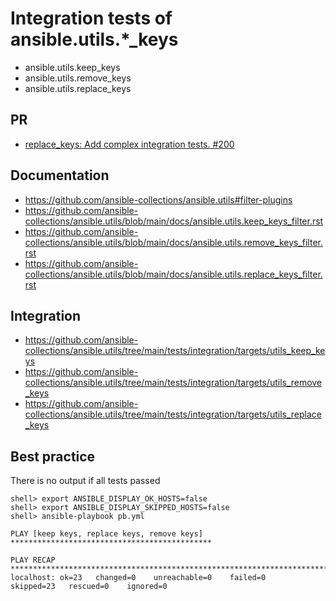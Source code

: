 # Integration tests of ansible.utils.*_keys

* ansible.utils.keep_keys
* ansible.utils.remove_keys
* ansible.utils.replace_keys


## PR

* [replace_keys: Add complex integration tests. #200](https://github.com/ansible-collections/ansible.utils/pull/200)


## Documentation

* https://github.com/ansible-collections/ansible.utils#filter-plugins
* https://github.com/ansible-collections/ansible.utils/blob/main/docs/ansible.utils.keep_keys_filter.rst
* https://github.com/ansible-collections/ansible.utils/blob/main/docs/ansible.utils.remove_keys_filter.rst
* https://github.com/ansible-collections/ansible.utils/blob/main/docs/ansible.utils.replace_keys_filter.rst


## Integration

* https://github.com/ansible-collections/ansible.utils/tree/main/tests/integration/targets/utils_keep_keys
* https://github.com/ansible-collections/ansible.utils/tree/main/tests/integration/targets/utils_remove_keys
* https://github.com/ansible-collections/ansible.utils/tree/main/tests/integration/targets/utils_replace_keys


## Best practice

There is no output if all tests passed

```
shell> export ANSIBLE_DISPLAY_OK_HOSTS=false
shell> export ANSIBLE_DISPLAY_SKIPPED_HOSTS=false
shell> ansible-playbook pb.yml

PLAY [keep keys, replace keys, remove keys] *********************************************

PLAY RECAP ******************************************************************************
localhost: ok=23   changed=0    unreachable=0    failed=0    skipped=23   rescued=0    ignored=0
```
